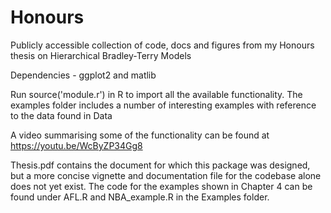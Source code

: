 # Honours
Publicly accessible collection of code, docs and figures from my Honours thesis on Hierarchical Bradley-Terry Models


Dependencies - ggplot2 and matlib

Run source('module.r') in R to import all the available functionality. The examples folder includes a number of interesting examples with reference to the data found in Data

A video summarising some of the functionality can be found at https://youtu.be/WcByZP34Gg8

Thesis.pdf contains the document for which this package was designed, but a more concise vignette and documentation file for the codebase alone does not yet exist. The code for the examples shown in Chapter 4 can be found under AFL.R and NBA_example.R in the Examples folder.
